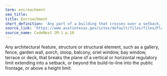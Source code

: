 ```yaml
---
term: encroachment
seo_title: 
title: Encroachment
short_definition: 'Any part of a building that crosses over a setback, is above a height limit, or crosses into public right-of-ways.'
source_link: 'https://www.austintexas.gov/sites/default/files/files/Planning/CodeNEXT/ALDC_PRD_23_LandDevelopmentCode_Combined_2017_0130_web.pdf'
source_name: CodeNext 2M-1 p.10
---
```



Any architectural feature, structure or structural element, such as a gallery, fence, garden wall, porch, stoop, balcony, oriel window, bay window, terrace or deck, that breaks the plane of a vertical or horizontal regulatory limit extending into a setback, or beyond the build-to-line into the public frontage, or above a height limit.